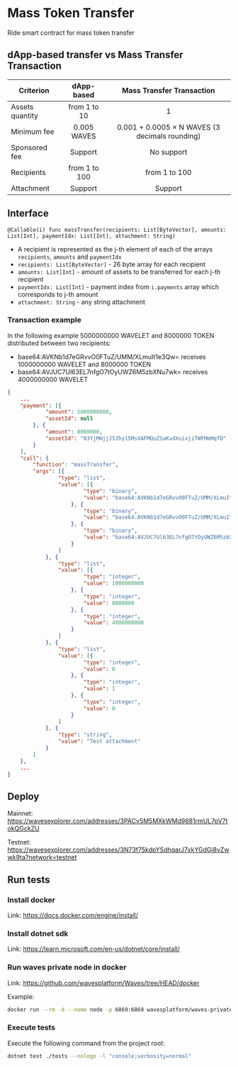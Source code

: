 # Mass Token Transfer

Ride smart contract for mass token transfer

## dApp-based transfer vs Mass Transfer Transaction

| Criterion       |  dApp-based   |           Mass Transfer Transaction            |
|-----------------|:-------------:|:----------------------------------------------:|
| Assets quantity | from 1 to 10  |                       1                        |
| Minimum fee     |  0.005 WAVES  | 0.001 + 0.0005 × N WAVES (3 decimals rounding) |
| Sponsored fee   |    Support    |                   No support                   |
| Recipients      | from 1 to 100 |                 from 1 to 100                  |
| Attachment      |    Support    |                    Support                     |

## Interface

`@Callable(i) func massTransfer(recipients: List[ByteVector], amounts: List[Int], paymentIdx: List[Int], attachment: String)`

- A recipient is represented as the j-th element of each of the arrays `recipients`, `amounts` and `paymentIdx`
- `recipients: List[ByteVector]` - 26 byte array for each recipient
- `amounts: List[Int]` - amount of assets to be transferred for each j-th recipient
- `paymentIdx: List[Int]` - payment index from `i.payments` array which corresponds to j-th amount
- `attachment: String` - any string attachment

### Transaction example

In the following example 5000000000 WAVELET and 8000000 TOKEN distributed between two recipients:

- base64:AVKNb1d7eGRvvO0FTuZ/UMM/XLmuIt1e3Qw= receives 1000000000 WAVELET and 8000000 TOKEN
- base64:AVJUC7Ul63EL7nfgO7tOyUWZ6M5zbXNu7wk= receives 4000000000 WAVELET

```json
{
	...
    "payment": [{
            "amount": 5000000000,
            "assetId": null
        }, {
            "amount": 8000000,
            "assetId": "83YjMHjjJ53hy15MsXAFMQuZSaKvdXuixjiTWFMmMqfD"
        }
    ],
    "call": {
        "function": "massTransfer",
        "args": [{
                "type": "list",
                "value": [{
                        "type": "binary",
                        "value": "base64:AVKNb1d7eGRvvO0FTuZ/UMM/XLmuIt1e3Qw="
                    }, {
                        "type": "binary",
                        "value": "base64:AVKNb1d7eGRvvO0FTuZ/UMM/XLmuIt1e3Qw="
                    }, {
                        "type": "binary",
                        "value": "base64:AVJUC7Ul63EL7nfgO7tOyUWZ6M5zbXNu7wk="
                    }
                ]
            }, {
                "type": "list",
                "value": [{
                        "type": "integer",
                        "value": 1000000000
                    }, {
                        "type": "integer",
                        "value": 8000000
                    }, {
                        "type": "integer",
                        "value": 4000000000
                    }
                ]
            }, {
                "type": "list",
                "value": [{
                        "type": "integer",
                        "value": 0
                    }, {
                        "type": "integer",
                        "value": 1
                    }, {
                        "type": "integer",
                        "value": 0
                    }
                ]
            }, {
                "type": "string",
                "value": "Test attachment"
            }
        ]
    },
	...
}
```

## Deploy

Mainnet: https://wavesexplorer.com/addresses/3PACv5M5MXkWMd9881rmUL7pV7tokQGckZU

Testnet: https://wavesexplorer.com/addresses/3N73f75kdpYSdhqarJ7xkYGdGj8vZwwk9ta?network=testnet

## Run tests

### Install docker

Link: https://docs.docker.com/engine/install/

### Install dotnet sdk

Link: https://learn.microsoft.com/en-us/dotnet/core/install/

### Run waves private node in docker

Link: https://github.com/wavesplatform/Waves/tree/HEAD/docker

Example:

```bash
docker run --rm -d --name node -p 6869:6869 wavesplatform/waves-private-node
```

### Execute tests

Execute the following command from the project root:

```bash
dotnet test ./tests --nologo -l "console;verbosity=normal"
```
